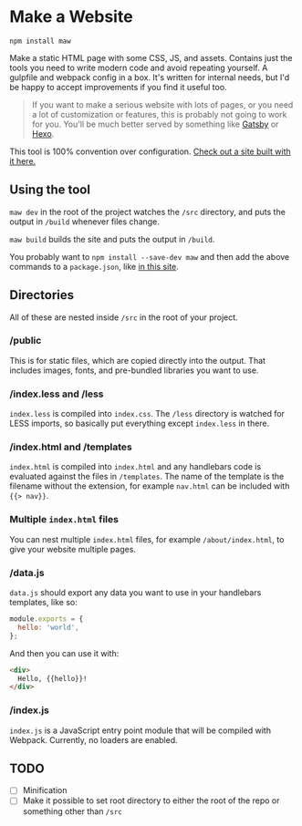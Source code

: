 # Make a Website

```
npm install maw
```

Make a static HTML page with some CSS, JS, and assets. Contains just the tools you need to write modern code and avoid repeating yourself. A gulpfile and webpack config in a box. It's written for internal needs, but I'd be happy to accept improvements if you find it useful too.

> If you want to make a serious website with lots of pages, or you need a lot of customization or features, this is probably not going to work for you. You'll be much better served by something like [Gatsby](https://github.com/gatsbyjs/gatsby) or [Hexo](https://github.com/hexojs/hexo).

This tool is 100% convention over configuration. [Check out a site built with it here.](https://github.com/apollographql/dev.apollodata.com)

## Using the tool

`maw dev` in the root of the project watches the `/src` directory, and puts the output in `/build` whenever files change.

`maw build` builds the site and puts the output in `/build`.

You probably want to `npm install --save-dev maw` and then add the above commands to a `package.json`, like [in this site](https://github.com/apollographql/dev.apollodata.com/blob/master/package.json).

## Directories

All of these are nested inside `/src` in the root of your project.

### /public

This is for static files, which are copied directly into the output. That includes images, fonts, and pre-bundled libraries you want to use.

### /index.less and /less

`index.less` is compiled into `index.css`. The `/less` directory is watched for LESS imports, so basically put everything except `index.less` in there.

### /index.html and /templates

`index.html` is compiled into `index.html` and any handlebars code is evaluated against the files in `/templates`. The name of the template is the filename without the extension, for example `nav.html` can be included with `{{> nav}}`.

### Multiple `index.html` files

You can nest multiple `index.html` files, for example `/about/index.html`, to give your website multiple pages.

### /data.js

`data.js` should export any data you want to use in your handlebars templates, like so:

```js
module.exports = {
  hello: 'world',
};
```

And then you can use it with:

```html
<div>
  Hello, {{hello}}!
</div>
```

### /index.js

`index.js` is a JavaScript entry point module that will be compiled with Webpack. Currently, no loaders are enabled.

## TODO

- [ ] Minification
- [ ] Make it possible to set root directory to either the root of the repo or something other than `/src`
